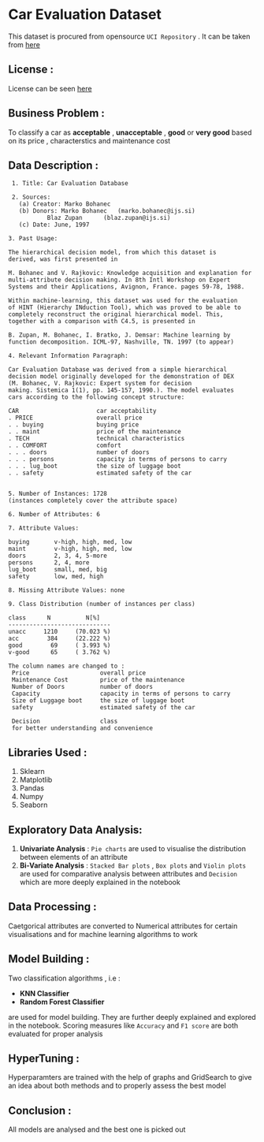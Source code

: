 # Car Evaluation Dataset
This dataset is procured from opensource `UCI Repository` . It can be taken from [here](https://archive.ics.uci.edu/ml/datasets/Car+Evaluation)

## License : 
License can be seen [here](https://creativecommons.org/publicdomain/zero/1.0/)
## Business Problem : 

To classify a car as **acceptable** , **unacceptable** , **good** or **very good** based on its price , characterstics and maintenance cost

## Data Description : 
     1. Title: Car Evaluation Database

     2. Sources:
       (a) Creator: Marko Bohanec
       (b) Donors: Marko Bohanec   (marko.bohanec@ijs.si)
               Blaz Zupan      (blaz.zupan@ijs.si)
       (c) Date: June, 1997

    3. Past Usage:

    The hierarchical decision model, from which this dataset is
    derived, was first presented in 

    M. Bohanec and V. Rajkovic: Knowledge acquisition and explanation for
    multi-attribute decision making. In 8th Intl Workshop on Expert
    Systems and their Applications, Avignon, France. pages 59-78, 1988.

    Within machine-learning, this dataset was used for the evaluation
    of HINT (Hierarchy INduction Tool), which was proved to be able to
    completely reconstruct the original hierarchical model. This,
    together with a comparison with C4.5, is presented in

    B. Zupan, M. Bohanec, I. Bratko, J. Demsar: Machine learning by
    function decomposition. ICML-97, Nashville, TN. 1997 (to appear)

    4. Relevant Information Paragraph:

    Car Evaluation Database was derived from a simple hierarchical
    decision model originally developed for the demonstration of DEX
    (M. Bohanec, V. Rajkovic: Expert system for decision
    making. Sistemica 1(1), pp. 145-157, 1990.). The model evaluates
    cars according to the following concept structure:

    CAR                      car acceptability
    . PRICE                  overall price
    . . buying               buying price
    . . maint                price of the maintenance
    . TECH                   technical characteristics
    . . COMFORT              comfort
    . . . doors              number of doors
    . . . persons            capacity in terms of persons to carry
    . . . lug_boot           the size of luggage boot
    . . safety               estimated safety of the car

   
    5. Number of Instances: 1728
    (instances completely cover the attribute space)

    6. Number of Attributes: 6

    7. Attribute Values:

    buying       v-high, high, med, low
    maint        v-high, high, med, low
    doors        2, 3, 4, 5-more
    persons      2, 4, more
    lug_boot     small, med, big
    safety       low, med, high

    8. Missing Attribute Values: none

    9. Class Distribution (number of instances per class)

    class      N          N[%]
    -----------------------------
    unacc     1210     (70.023 %) 
    acc        384     (22.222 %) 
    good        69     ( 3.993 %) 
    v-good      65     ( 3.762 %) 

    The column names are changed to : 
     Price                    overall price
     Maintenance Cost         price of the maintenance
     Number of Doors          number of doors
     Capacity                 capacity in terms of persons to carry
     Size of Luggage boot     the size of luggage boot
     safety                   estimated safety of the car
     
     Decision                 class 
     for better understanding and convenience
     

## Libraries Used :
1. Sklearn
2. Matplotlib
3. Pandas
4. Numpy
5. Seaborn

## Exploratory Data Analysis: 

1. **Univariate Analysis** : `Pie charts` are used to visualise the distribution between elements of an attribute
2. **Bi-Variate Analysis** : `Stacked Bar plots` , `Box plots` and `Violin plots` are used for comparative analysis between attributes and `Decision` which are more deeply explained in the notebook

## Data Processing : 

Caetgorical attributes are converted to Numerical attributes for certain visualisations and for machine learning algorithms to work

## Model Building : 
   
Two classification algorithms , i.e :
     
   - **KNN Classifier**
   - **Random Forest Classifier**

are used for model building. They are further deeply explained and explored in the notebook. Scoring measures like `Accuracy` and `F1 score` are both evaluated for proper analysis

## HyperTuning : 

Hyperparamters are trained with the help of graphs and GridSearch to give an idea about both methods and to properly assess the best model

## Conclusion : 

All models are analysed and the best one is picked out
